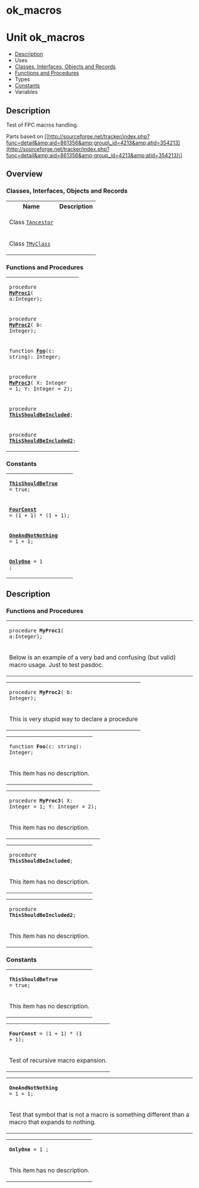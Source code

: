 # ok\_macros


# Unit ok\_macros

- [Description](#PasDoc-Description)
- Uses
- [Classes, Interfaces, Objects and Records](#PasDoc-Classes)
- [Functions and Procedures](#PasDoc-FuncsProcs)
- Types
- [Constants](#PasDoc-Constants)
- Variables

<span id="PasDoc-Description"/>

## Description
Test of FPC macros handling.</p>
<p>


Parts based on \[[http://sourceforge.net/tracker/index.php?func=detail&amp;aid=861356&amp;group\_id=4213&amp;atid=354213](http://sourceforge.net/tracker/index.php?func=detail&amp;aid=861356&amp;group_id=4213&amp;atid=354213)\]<span id="PasDoc-Uses"/>

## Overview

### Classes, Interfaces, Objects and Records
<span id="PasDoc-Classes"/>


<table>
<tr class="listheader">
<th class="itemname">Name</th>
<th class="itemdesc">Description</th>
</tr>
<tr>

<td>

Class&nbsp;[`TAncestor`](ok_macros.TAncestor.md)
</td>

<td>

&nbsp;
</td>
</tr>
<tr>

<td>

Class&nbsp;[`TMyClass`](ok_macros.TMyClass.md)
</td>

<td>

&nbsp;
</td>
</tr>
</table>

### Functions and Procedures
<span id="PasDoc-FuncsProcs"/>


<table>
<tr>

<td>

<code>procedure <strong><a href="ok_macros.md#MyProc1">MyProc1</a></strong>( a:Integer);</code>
</td>
</tr>
<tr>

<td>

<code>procedure <strong><a href="ok_macros.md#MyProc2">MyProc2</a></strong>( b: Integer);</code>
</td>
</tr>
<tr>

<td>

<code>function <strong><a href="ok_macros.md#Foo">Foo</a></strong>(c: string): Integer;</code>
</td>
</tr>
<tr>

<td>

<code>procedure <strong><a href="ok_macros.md#MyProc3">MyProc3</a></strong>( X: Integer = 1; Y: Integer = 2);</code>
</td>
</tr>
<tr>

<td>

<code>procedure <strong><a href="ok_macros.md#ThisShouldBeIncluded">ThisShouldBeIncluded</a></strong>;</code>
</td>
</tr>
<tr>

<td>

<code>procedure <strong><a href="ok_macros.md#ThisShouldBeIncluded2">ThisShouldBeIncluded2</a></strong>;</code>
</td>
</tr>
</table>

### Constants
<span id="PasDoc-Constants"/>


<table>
<tr>

<td>

<code><strong><a href="ok_macros.md#ThisShouldBeTrue">ThisShouldBeTrue</a></strong> = true;</code>
</td>
</tr>
<tr>

<td>

<code><strong><a href="ok_macros.md#FourConst">FourConst</a></strong> =  (1 + 1) \* (1 + 1);</code>
</td>
</tr>
<tr>

<td>

<code><strong><a href="ok_macros.md#OneAndNotNothing">OneAndNotNothing</a></strong> = 1  + 1;</code>
</td>
</tr>
<tr>

<td>

<code><strong><a href="ok_macros.md#OnlyOne">OnlyOne</a></strong> = 1 ;</code>
</td>
</tr>
</table>

## Description

### Functions and Procedures

<table>
<tr>

<td>

<span id="MyProc1"/><code>procedure <strong>MyProc1</strong>( a:Integer);</code>
</td>
</tr>
<tr><td colspan="1">

Below is an example of a very bad and confusing (but valid) macro usage. Just to test pasdoc.

</td></tr>
</table>

<table>
<tr>

<td>

<span id="MyProc2"/><code>procedure <strong>MyProc2</strong>( b: Integer);</code>
</td>
</tr>
<tr><td colspan="1">

This is very stupid way to declare a procedure

</td></tr>
</table>

<table>
<tr>

<td>

<span id="Foo"/><code>function <strong>Foo</strong>(c: string): Integer;</code>
</td>
</tr>
<tr><td colspan="1">

This item has no description.



</td></tr>
</table>

<table>
<tr>

<td>

<span id="MyProc3"/><code>procedure <strong>MyProc3</strong>( X: Integer = 1; Y: Integer = 2);</code>
</td>
</tr>
<tr><td colspan="1">

This item has no description.



</td></tr>
</table>

<table>
<tr>

<td>

<span id="ThisShouldBeIncluded"/><code>procedure <strong>ThisShouldBeIncluded</strong>;</code>
</td>
</tr>
<tr><td colspan="1">

This item has no description.



</td></tr>
</table>

<table>
<tr>

<td>

<span id="ThisShouldBeIncluded2"/><code>procedure <strong>ThisShouldBeIncluded2</strong>;</code>
</td>
</tr>
<tr><td colspan="1">

This item has no description.



</td></tr>
</table>

### Constants

<table>
<tr>

<td>

<span id="ThisShouldBeTrue"/><code><strong>ThisShouldBeTrue</strong> = true;</code>
</td>
</tr>
<tr><td colspan="1">

This item has no description.



</td></tr>
</table>

<table>
<tr>

<td>

<span id="FourConst"/><code><strong>FourConst</strong> =  (1 + 1) \* (1 + 1);</code>
</td>
</tr>
<tr><td colspan="1">

Test of recursive macro expansion.

</td></tr>
</table>

<table>
<tr>

<td>

<span id="OneAndNotNothing"/><code><strong>OneAndNotNothing</strong> = 1  + 1;</code>
</td>
</tr>
<tr><td colspan="1">

Test that symbol that is not a macro is something different than a macro that expands to nothing.

</td></tr>
</table>

<table>
<tr>

<td>

<span id="OnlyOne"/><code><strong>OnlyOne</strong> = 1 ;</code>
</td>
</tr>
<tr><td colspan="1">

This item has no description.



</td></tr>
</table>
